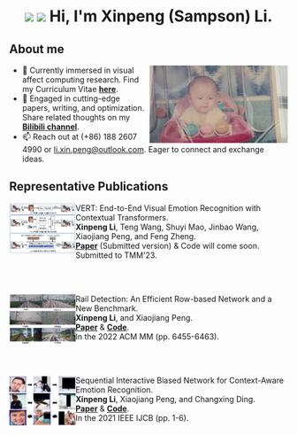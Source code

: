 <h1 align="center"><img src="https://github.com/TheDudeThatCode/TheDudeThatCode/blob/master/Assets/Hi.gif" width="29px"> <img src="https://github.com/TheDudeThatCode/TheDudeThatCode/blob/master/Assets/Earth.gif" width="24px"> Hi, I'm Xinpeng (Sampson) Li.</h1>

## About me
<a target="_blank" align="center">
  <img align="right" top="500" height="140" width="250" alt="GIF" src="https://github.com/Sampson-Lee/Sampson-Lee/blob/main/photos.gif">
</a>

- 👀 Currently immersed in visual affect computing research. Find my Curriculum Vitae **[here](https://github.com/Sampson-Lee/Sampson-Lee/blob/main/CV_XinpengLi_2023.pdf)**.
- 🌱 Engaged in cutting-edge papers, writing, and optimization. Share related thoughts on my **[Bilibili channel](https://space.bilibili.com/111355637/)**. 
- 📫 Reach out at (+86) 188 2607 4990 or li.xin.peng@outlook.com. Eager to connect and exchange ideas.


## Representative Publications 

[<img align="left" height="90px" width="120px" alt="ICCV" src="https://github.com/Sampson-Lee/Sampson-Lee/blob/main/TMM_2023_VERT_logo.png"/>]()
VERT: End-to-End Visual Emotion Recognition with Contextual Transformers. \
**Xinpeng Li**, Teng Wang, Shuyi Mao, Jinbao Wang, Xiaojiang Peng, and Feng Zheng.  \
[**Paper**](https://github.com/Sampson-Lee/Sampson-Lee/blob/main/VERT_Submitted_Version.pdf) (Submitted version) & Code will come soon. \
Submitted to TMM'23.

<br/>
<br/>

[<img align="left" height="90px" width="120px" alt="ACMMM" src="https://github.com/Sampson-Lee/Sampson-Lee/blob/main/ACM_MM_2022_Rail_Detection_logo.png"/>]()
Rail Detection: An Efficient Row-based Network and a New Benchmark. \
**Xinpeng Li**, and Xiaojiang Peng. \
[**Paper**](https://github.com/Sampson-Lee/Sampson-Lee/blob/main/ACM_MM_2022_Rail_Detection.pdf) & [**Code**](https://github.com/Sampson-Lee/Rail-Detection). \
In the 2022 ACM MM (pp. 6455-6463).

<br/>
<br/>

[<img align="left" height="90px" width="120px" alt="IJCB" src="https://github.com/Sampson-Lee/Sampson-Lee/blob/main/IJCB_2021_SCB_Net_logo.png"/>]()
Sequential Interactive Biased Network for Context-Aware Emotion Recognition. \
**Xinpeng Li**, Xiaojiang Peng, and Changxing Ding. \
[**Paper**](https://github.com/Sampson-Lee/Sampson-Lee/blob/main/IJCB_2021_SCB_Net.pdf) & [**Code**](https://github.com/Sampson-Lee/SIB-Net). \
In the 2021 IEEE IJCB (pp. 1-6).


<br/>
